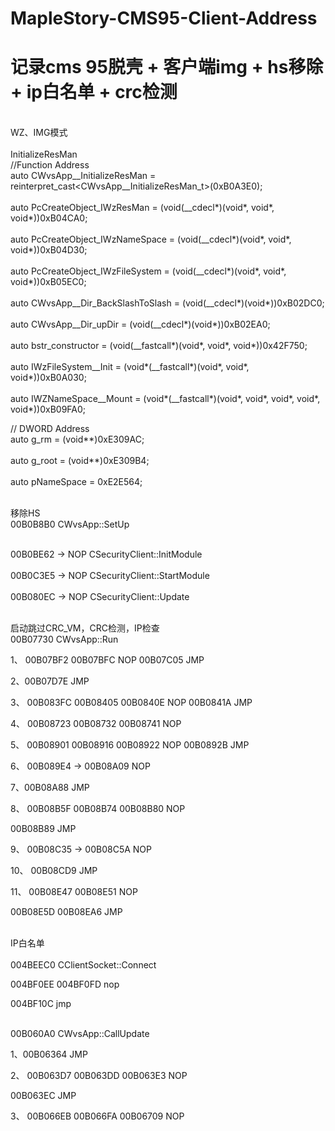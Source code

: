 # MapleStory-CMS95-Client-Address
# 记录cms 95脱壳 + 客户端img + hs移除 + ip白名单 + crc检测

<br>WZ、IMG模式</br>
<br>InitializeResMan</br>
 //Function Address
<br>auto CWvsApp__InitializeResMan = reinterpret_cast<CWvsApp__InitializeResMan_t>(0xB0A3E0);</br>
<br>auto PcCreateObject_IWzResMan = (void(__cdecl*)(void*, void*, void*))0xB04CA0;</br>
<br>auto PcCreateObject_IWzNameSpace = (void(__cdecl*)(void*, void*, void*))0xB04D30;</br>
<br>auto PcCreateObject_IWzFileSystem = (void(__cdecl*)(void*, void*, void*))0xB05EC0;</br>
<br>auto CWvsApp__Dir_BackSlashToSlash = (void(__cdecl*)(void*))0xB02DC0;</br>
<br>auto CWvsApp__Dir_upDir = (void(__cdecl*)(void*))0xB02EA0;</br>
<br>auto bstr_constructor = (void(__fastcall*)(void*, void*, void*))0x42F750;</br>
<br>auto IWzFileSystem__Init = (void*(__fastcall*)(void*, void*, void*))0xB0A030;</br>
<br>auto IWZNameSpace__Mount = (void*(__fastcall*)(void*, void*, void*, void*, void*))0xB09FA0;</br>

// DWORD Address
<br>auto g_rm = (void**)0xE309AC;</br>
<br>auto g_root = (void**)0xE309B4;</br>
<br>auto pNameSpace = 0xE2E564;</br>


<br>移除HS</br>
00B0B8B0 CWvsApp::SetUp

<br>00B0BE62 -> NOP CSecurityClient::InitModule</br>
<br>00B0C3E5 -> NOP CSecurityClient::StartModule</br>
<br>00B080EC -> NOP CSecurityClient::Update</br>

<br>启动跳过CRC_VM，CRC检测，IP检查</br>
00B07730 CWvsApp::Run

1、
00B07BF2
00B07BFC 
NOP
00B07C05 JMP

2、00B07D7E JMP

3、
00B083FC
00B08405
00B0840E
NOP
00B0841A JMP

4、
00B08723
00B08732
00B08741
NOP

5、
00B08901
00B08916
00B08922 
NOP
00B0892B JMP

6、
00B089E4 -> 00B08A09
NOP

7、00B08A88 JMP

8、
00B08B5F 
00B08B74
00B08B80
NOP

00B08B89 JMP

9、
00B08C35 -> 00B08C5A
NOP

10、
00B08CD9 JMP

11、
00B08E47
00B08E51
NOP

00B08E5D
00B08EA6
JMP

<br>IP白名单</br>
<br>004BEEC0 CClientSocket::Connect</br>

004BF0EE 
004BF0FD
nop

004BF10C
jmp

<br>00B060A0 CWvsApp::CallUpdate</br>

1、00B06364 JMP

2、
00B063D7
00B063DD
00B063E3
NOP

00B063EC JMP

3、
00B066EB
00B066FA
00B06709
NOP
